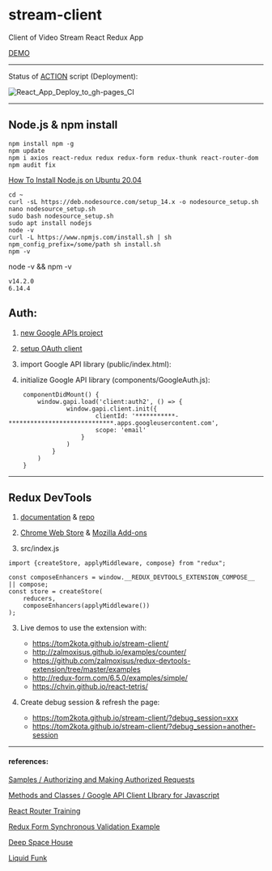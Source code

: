 # stream-client
Client of Video Stream React Redux App

[DEMO](https://tom2kota.github.io/stream-client/)


--------
Status of [ACTION](https://github.com/tom2kota/stream-client/actions) script (Deployment):

![React_App_Deploy_to_gh-pages_CI](https://github.com/tom2kota/stream-client/workflows/React_App_Deploy_to_gh-pages_CI/badge.svg)

--------

## Node.js & npm install


```
npm install npm -g
npm update
npm i axios react-redux redux redux-form redux-thunk react-router-dom 
npm audit fix
```

[How To Install Node.js on Ubuntu 20.04](https://www.digitalocean.com/community/tutorials/how-to-install-node-js-on-ubuntu-20-04)

```
cd ~
curl -sL https://deb.nodesource.com/setup_14.x -o nodesource_setup.sh
nano nodesource_setup.sh
sudo bash nodesource_setup.sh
sudo apt install nodejs
node -v
curl -L https://www.npmjs.com/install.sh | sh
npm_config_prefix=/some/path sh install.sh
npm -v
```

node -v && npm -v
```
v14.2.0
6.14.4
```



## Auth:

1) [new Google APIs project](https://console.developers.google.com/projectcreate)

2) [setup OAuth client](https://console.developers.google.com/apis/credentials/oauthclient)

3) import Google API library (public/index.html): <script src="https://apis.google.com/js/api.js" ></script>

4) initialize Google API library (components/GoogleAuth.js):

```
    componentDidMount() {
        window.gapi.load('client:auth2', () => {
                window.gapi.client.init({
                        clientId: '***********-*****************************.apps.googleusercontent.com',
                        scope: 'email'
                    }
                )
            }
        )
    }
 ```
--------

## Redux DevTools

1) [documentation](http://extension.remotedev.io/) & [repo](https://github.com/zalmoxisus/redux-devtools-extension)

2) [Chrome Web Store](https://chrome.google.com/webstore/detail/redux-devtools/lmhkpmbekcpmknklioeibfkpmmfibljd) & [Mozilla Add-ons](https://addons.mozilla.org/en-US/firefox/addon/reduxdevtools/)

3) src/index.js

```
import {createStore, applyMiddleware, compose} from "redux";

const composeEnhancers = window.__REDUX_DEVTOOLS_EXTENSION_COMPOSE__ || compose;
const store = createStore(
    reducers,
    composeEnhancers(applyMiddleware())
);
```

3) Live demos to use the extension with:

    - https://tom2kota.github.io/stream-client/
    - http://zalmoxisus.github.io/examples/counter/
    - https://github.com/zalmoxisus/redux-devtools-extension/tree/master/examples
    - http://redux-form.com/6.5.0/examples/simple/
    - https://chvin.github.io/react-tetris/
    
4) Create debug session & refresh the page:
    
    - https://tom2kota.github.io/stream-client/?debug_session=xxx
    - https://tom2kota.github.io/stream-client/?debug_session=another-session


------------

#### references:

[Samples / Authorizing and Making Authorized Requests](https://github.com/google/google-api-javascript-client/blob/master/docs/samples.md#authorizing-and-making-authorized-requests) 

[Methods and Classes / Google API Client LIbrary for Javascript](https://github.com/google/google-api-javascript-client/blob/master/docs/reference.md)

[React Router Training](https://reacttraining.com/react-router/core/guides/quick-start)

[Redux Form Synchronous Validation Example](https://redux-form.com/8.3.0/examples/syncvalidation/)

[Deep Space House](https://youtu.be/P15NtXKEM-w?t=4427)

[Liquid Funk](https://youtu.be/_5HeEzKHTAc?t=3145)
